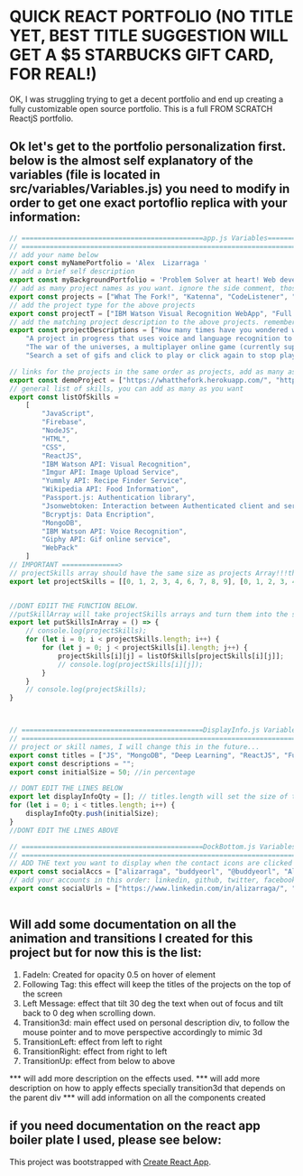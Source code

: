 # QUICK REACT PORTFOLIO (NO TITLE YET, BEST TITLE SUGGESTION WILL GET A $5 STARBUCKS GIFT CARD, FOR REAL!)
OK, I was struggling trying to get a decent portfolio and end up creating a fully customizable open source portfolio. This is a full FROM SCRATCH ReactjS portfolio.

## Ok let's get to the portfolio personalization first. below is the almost self explanatory of the variables (file is located in src/variables/Variables.js) you need to modify in order to get one exact portoflio replica with your information:

```javascript
// =============================================app.js Variables============================================================//
// =========================================================================================================================//
// add your name below
export const myNamePortfolio = 'Alex  Lizarraga '
// add a brief self description 
export const myBackgroundPortfolio = 'Problem Solver at heart! Web development, Blockchain and Deep Learning enthusiast!';
// add as many project names as you want. ignore the side comment, those are projects that i have pending to upload on my own portfolio :)
export const projects = ["What The Fork!", "Katenna", "CodeListener", "Multiverse", "GifTastic"]; //, "Fun", "Full Stack App", "Blockchain", "Jupyter Books"
// add the project type for the above projects
export const projectT = ["IBM Watson Visual Recognition WebApp", "Full Stack App", "IBM Watson Natural Language Recognition WebApp", "FUN", "More FUN using APIs"]; //, "Fun", "Full Stack App", "Blockchain", "Jupyter Books"
// add the matching project description to the above projects. remember it's an array!!
export const projectDescriptions = ["How many times have you wondered what could you cook with that ingredient you saw at the super market? or what is the name of that fruit or food you saw? well don't worry, we have created 'What the fork', just open the camera, take the picture of all the ingredients you have, and in matter of seconds the app will tell you all the meals you can cook. Easy!", "Never again!!, yes, You don't need to train the new hire!, with Katenna the continuity manual and the training expenses are a thing of the past, this app is the tool the managers use to train their new employees. Katenna works by keeping all the knowledge the current employee has about its position, and when an employee quits, the new hire can take the new position right away with katenna as the inexpensive trainer",
    "A project in progress that uses voice and language recognition to create and interact with website elements and display the code html code of such elements, all these without typing a word. The code listener will be the tool to create full websites with one voice command,  will help people with mobility impairement to code html, will help instructors to teach and see code changes in real time, children and adults will be able to code as long as there is a voice to do it.",
    "The war of the universes, a multiplayer online game (currently supports only two players) where you have to bomb your multiverse enemy planet, taking advantage of that moment where all the multiverse planets phase in.",
    "Search a set of gifs and click to play or click again to stop playing, who doesn't love gifs anyways?"]

// links for the projects in the same order as projects, add as many as you want.
export const demoProject = ["https://whatthefork.herokuapp.com/", "http://www.katenna.com", "https://thecodelistener.herokuapp.com/", "https://buddyeorl.github.io/ggj2018/", "https://buddyeorl.github.io/GifTastic/"];
// general list of skills, you can add as many as you want
export const listOfSkills =
    [
        "JavaScript",
        "Firebase",
        "NodeJS",
        "HTML",
        "CSS",
        "ReactJS",
        "IBM Watson API: Visual Recognition",
        "Imgur API: Image Upload Service",
        "Yummly API: Recipe Finder Service",
        "Wikipedia API: Food Information",
        "Passport.js: Authentication library",
        "Jsonwebtoken: Interaction between Authenticated client and server",
        "Bcryptjs: Data Encription",
        "MongoDB",
        "IBM Watson API: Voice Recognition",
        "Giphy API: Gif online service",
        "WebPack"
    ]
// IMPORTANT ==============>
// projectSkills array should have the same size as projects Array!!!the number below represent the index of the array listOfSkills======================> 
export let projectSkills = [[0, 1, 2, 3, 4, 6, 7, 8, 9], [0, 1, 2, 3, 4, 5, 10, 13, 16], [0, 1, 3, 4, 14, 16], [0, 1, 2, 3, 4,], [0, 2, 3, 4, 15], [0, 1, 2, 3, 4], [0, 1, 2, 3, 4], [0, 1, 2, 3, 4], [0, 1, 2, 3, 4]];


//DONT EDIIT THE FUNCTION BELOW.
//putSkillArray will take projectSkills arrays and turn them into the skills from list of skills, this is done to prevent writing the skills repeatedly
export let putSkillsInArray = () => {
    // console.log(projectSkills);
    for (let i = 0; i < projectSkills.length; i++) {
        for (let j = 0; j < projectSkills[i].length; j++) {
            projectSkills[i][j] = listOfSkills[projectSkills[i][j]];
            // console.log(projectSkills[i][j]);
        }
    }
    // console.log(projectSkills);
}



// =============================================DisplayInfo.js Variables============================================================//
// =================================================================================================================================//
// project or skill names, I will change this in the future...
export const titles = ["JS", "MongoDB", "Deep Learning", "ReactJS", "Full Stack", "Blockchain", "Jupyter Books"];
export const descriptions = "";
export const initialSize = 50; //in percentage

// DONT EDIT THE LINES BELOW
export let displayInfoQty = []; // titles.length will set the size of this array to hold the displayInfo card initial size
for (let i = 0; i < titles.length; i++) {
    displayInfoQty.push(initialSize);
}
//DONT EDIT THE LINES ABOVE

// =============================================DockBottom.js Variables============================================================//
// =================================================================================================================================//
// ADD THE text you want to display when the contact icons are clicked
export const socialAccs = ["alizarraga", "buddyeorl", "@buddyeorl", "Alex", "alexander_lizarraga@ymail.com"];
// add your accounts in this order: linkedin, github, twitter, facebook, and your email.
export const socialUrls = ["https://www.linkedin.com/in/alizarraga/", "https://github.com/buddyeorl", "https://twitter.com/buddyeorl", "https://www.facebook.com/alexander.lizarraga.144", "mailto: alexander_lizarraga@ymail.com"];



```

## Will add some documentation on all the animation and transitions I created for this project but for now this is the list:
1. FadeIn: Created for opacity 0.5 on hover of element
2. Following Tag: this effect will keep the titles of the projects on the top of the screen
3. Left Message: effect that tilt 30 deg the text when out of focus and tilt back to 0 deg when scrolling down.
4. Transition3d: main effect used on personal description div, to follow the mouse pointer and to move perspective accordingly to mimic 3d
5. TransitionLeft: effect from left to right
6. TransitionRight: effect from right to left
7. TransitionUp: effect from below to above

*** will add more description on the effects used.
*** will add more description on how to apply effects specially transition3d that depends on the parent div
*** will add information on all the components created


## if you need documentation on the react app boiler plate I used, please see below:
This project was bootstrapped with [Create React App](https://github.com/facebookincubator/create-react-app).